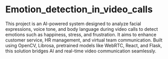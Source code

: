 # Emotion_detection_in_video_calls
 This project is an AI-powered system designed to analyze facial expressions, voice tone, and body language during video calls to detect emotions such as happiness, stress, and frustration. It aims to enhance customer service, HR management, and virtual team communication.  Built using OpenCV, Librosa, pretrained models like WebRTC, React, and Flask, this solution bridges AI and real-time video communication seamlessly.
